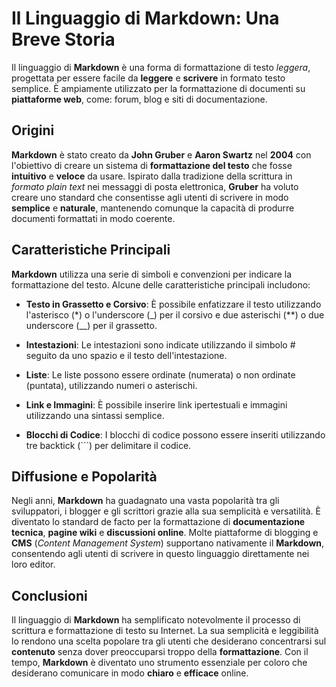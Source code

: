 # Il Linguaggio di Markdown: Una Breve Storia

Il linguaggio di **Markdown** è una forma di formattazione di testo *leggera*, progettata per essere facile da **leggere** e **scrivere** in formato testo semplice. È ampiamente utilizzato per la formattazione di documenti su **piattaforme web**, come: forum, blog e siti di documentazione.

## Origini

**Markdown** è stato creato da **John Gruber** e **Aaron Swartz** nel **2004** con l'obiettivo di creare un sistema di **formattazione del testo** che fosse **intuitivo** e **veloce** da usare. Ispirato dalla tradizione della scrittura in *formato plain text* nei messaggi di posta elettronica, **Gruber** ha voluto creare uno standard che consentisse agli utenti di scrivere in modo **semplice** e **naturale**, mantenendo comunque la capacità di produrre documenti formattati in modo coerente.

## Caratteristiche Principali

**Markdown** utilizza una serie di simboli e convenzioni per indicare la formattazione del testo. Alcune delle caratteristiche principali includono:

- **Testo in Grassetto e Corsivo**: È possibile enfatizzare il testo utilizzando l'asterisco (*) o l'underscore (_) per il corsivo e due asterischi (**) o due underscore (__) per il grassetto.
  
- **Intestazioni**: Le intestazioni sono indicate utilizzando il simbolo # seguito da uno spazio e il testo dell'intestazione.
  
- **Liste**: Le liste possono essere ordinate (numerata) o non ordinate (puntata), utilizzando numeri o asterischi.
  
- **Link e Immagini**: È possibile inserire link ipertestuali e immagini utilizzando una sintassi semplice.
  
- **Blocchi di Codice**: I blocchi di codice possono essere inseriti utilizzando tre backtick (\`\`\`) per delimitare il codice.

## Diffusione e Popolarità

Negli anni, **Markdown** ha guadagnato una vasta popolarità tra gli sviluppatori, i blogger e gli scrittori grazie alla sua semplicità e versatilità. È diventato lo standard de facto per la formattazione di **documentazione tecnica**, **pagine wiki** e **discussioni online**. Molte piattaforme di blogging e **CMS** (*Content Management System*) supportano nativamente il **Markdown**, consentendo agli utenti di scrivere in questo linguaggio direttamente nei loro editor.

## Conclusioni

Il linguaggio di **Markdown** ha semplificato notevolmente il processo di scrittura e formattazione di testo su Internet. La sua semplicità e leggibilità lo rendono una scelta popolare tra gli utenti che desiderano concentrarsi sul **contenuto** senza dover preoccuparsi troppo della **formattazione**. Con il tempo, **Markdown** è diventato uno strumento essenziale per coloro che desiderano comunicare in modo **chiaro** e **efficace** online.
